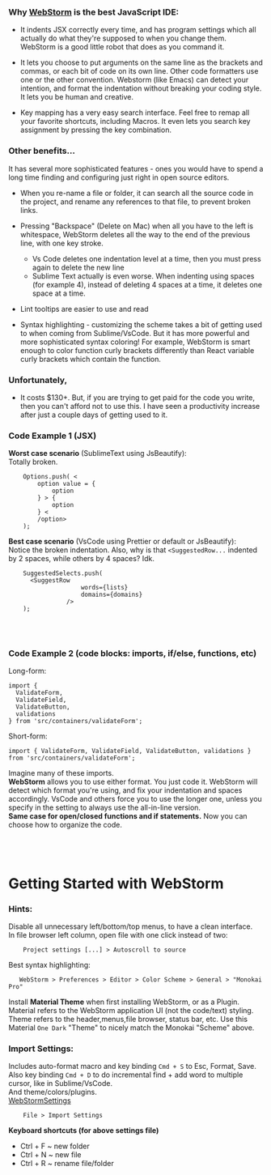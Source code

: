 
### Why [WebStorm](https://www.jetbrains.com/webstorm/) is the best JavaScript IDE:  

* It indents JSX correctly every time, and has program settings which all actually do what they're supposed to when you change them. WebStorm is a good little robot that does as you command it.  
  
* It lets you choose to put arguments on the same line as the brackets and commas, or each bit of code on its own line. Other code formatters use one or the other convention. Webstorm (like Emacs) can detect your intention, and format the indentation without breaking your coding style. It lets you be human and creative.
  
* Key mapping has a very easy search interface. Feel free to remap all your favorite shortcuts, including Macros. It even lets you search key assignment by pressing the key combination.
  
  
### Other benefits...  
  
It has several more sophisticated features - ones you would have to spend a long time finding and configuring just right in open source editors.  
  
* When you re-name a file or folder, it can search all the source code in the project, and rename any references to that file, to prevent broken links.  
    
* Pressing "Backspace" (Delete on Mac) when all you have to the left is whitespace, WebStorm deletes all the way to the end of the previous line, with one key stroke.  
    * Vs Code deletes one indentation level at a time, then you must press again to delete the new line  
    * Sublime Text actually is even worse. When indenting using spaces (for example 4), instead of deleting 4 spaces at a time, it deletes one space at a time.  
  
* Lint tooltips are easier to use and read  
  
* Syntax highlighting - customizing the scheme takes a bit of getting used to when coming from Sublime/VsCode. But it has more powerful and more sophisticated syntax coloring! For example, WebStorm is smart enough to color function curly brackets differently than React variable curly brackets which contain the function.  
  
  
### Unfortunately,  
* It costs $130+. But, if you are trying to get paid for the code you write, then you can't afford not to use this. I have seen a productivity increase after just a couple days of getting used to it.  
  
  
### Code Example 1 (JSX)  
**Worst case scenario** (SublimeText using JsBeautify):  
Totally broken.  
```  
    Options.push( <  
        option value = {  
            option  
        } > {  
            option  
        } <  
        /option>  
    );  
```  
**Best case scenario** (VsCode using Prettier or default or JsBeautify):  
Notice the broken indentation. Also, why is that `<SuggestedRow...` indented by 2 spaces, while others by 4 spaces? Idk.  
```  
    SuggestedSelects.push(  
      <SuggestRow  
                    words={lists}  
                    domains={domains}  
                />  
    );  
```  
<br /><br />  
  
  
### Code Example 2 (code blocks: imports, if/else, functions, etc)  
Long-form:  
```  
import {  
  ValidateForm,  
  ValidateField,  
  ValidateButton,  
  validations  
} from 'src/containers/validateForm';  
```  
Short-form:  
```  
import { ValidateForm, ValidateField, ValidateButton, validations } from 'src/containers/validateForm';  
```  
Imagine many of these imports.  
**WebStorm** allows you to use either format. You just code it. WebStorm will detect which format you're using, and fix your indentation and spaces accordingly. VsCode and others force you to use the longer one, unless you specify in the setting to always use the all-in-line version.  
**Same case for open/closed functions and if statements.** Now you can choose how to organize the code.  
 <br /><br /><br />  
  
 # Getting Started with WebStorm  
  
 ### Hints:  
Disable all unnecessary left/bottom/top menus, to have a clean interface.  
In file browser left column, open file with one click instead of two:  
```  
    Project settings [...] > Autoscroll to source  
```  
 Best syntax highlighting:  
 ```  
    WebStorm > Preferences > Editor > Color Scheme > General > "Monokai Pro"  
```  
Install **Material Theme** when first installing WebStorm, or as a Plugin. Material refers to the WebStorm application UI (not the code/text) styling. Theme refers to the header,menus,file browser, status bar, etc. Use this Material `One Dark` "Theme" to nicely match the Monokai "Scheme" above.  
  
### Import Settings:  
Includes auto-format macro and key binding `Cmd + S` to Esc, Format, Save.  
Also key binding `Cmd + D` to do incremental find + add word to multiple cursor, like in Sublime/VsCode.  
And theme/colors/plugins.  
[WebStormSettings](/docs/assets/files/WebStormSettings.zip)  
```  
    File > Import Settings  
```  
**Keyboard shortcuts (for above settings file)**  
* Ctrl + F        ~ new folder  
* Ctrl + N        ~ new file  
* Ctrl + R        ~ rename file/folder  
 